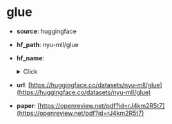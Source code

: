 
# glue
+ **source**: huggingface
+ **hf_path**: nyu-mll/glue
+ **hf_name**: 
    <details>
        <summary>Click</summary>
            <div>  -  <code>ax</code></div>
            <div>  -  <code>cola</code></div>
            <div>  -  <code>mnli_matched</code></div>
            <div>  -  <code>mnli_mismatched</code></div>
            <div>  -  <code>mnli</code></div>
            <div>  -  <code>mrpc</code></div>
            <div>  -  <code>qnli</code></div>
            <div>  -  <code>qqp</code></div>
            <div>  -  <code>rte</code></div>
            <div>  -  <code>sst2</code></div>
            <div>  -  <code>stsb</code></div>
            <div>  -  <code>wnli</code></div>
    </details>
 
+ **url**: [https://huggingface.co/datasets/nyu-mll/glue](https://huggingface.co/datasets/nyu-mll/glue)  
+ **paper**: [https://openreview.net/pdf?id=rJ4km2R5t7](https://openreview.net/pdf?id=rJ4km2R5t7)  
